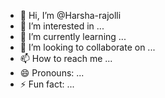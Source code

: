- 👋 Hi, I’m @Harsha-rajolli
- 👀 I’m interested in ...
- 🌱 I’m currently learning ...
- 💞️ I’m looking to collaborate on ...
- 📫 How to reach me ...
- 😄 Pronouns: ...
- ⚡ Fun fact: ...

<!---
Harsha-rajolli/Harsha-rajolli is a ✨ special ✨ repository because its `README.md` (this file) appears on your GitHub profile.
You can click the Preview link to take a look at your changes.
--->
